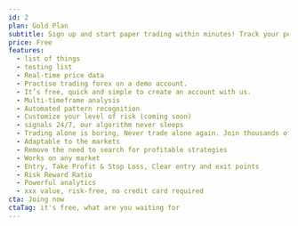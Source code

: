 ```yaml
---
id: 2
plan: Gold Plan
subtitle: Sign up and start paper trading within minutes! Track your performance with our custom trading journal, then, when you're ready, start live trading.
price: Free
features:
  - list of things
  - testing list
  - Real-time price data
  - Practise trading forex on a demo account.
  - It’s free, quick and simple to create an account with us.
  - Multi-timeframe analysis
  - Automated pattern recognition
  - Customize your level of risk (coming soon)
  - signals 24/7, our algorithm never sleeps
  - Trading alone is boring, Never trade alone again. Join thousands of happy forex traders inside the Trading Room.
  - Adaptable to the markets
  - Remove the need to search for profitable strategies
  - Works on any market
  - Entry, Take Profit & Stop Loss, Clear entry and exit points
  - Risk Reward Ratio
  - Powerful analytics
  - xxx value, risk-free, no credit card required
cta: Joing now
ctaTag: it's free, what are you waiting for
---
```


<!-- Risk Management System

Pre and Post-trade compliance checks

VAR and SPAN based margin

Client real-time risk monitor based on margin, M2M etc.

Template based Risk assignment at different levels: Clients, Groups, Dealer, Branch, Broker, Prop

Customized risk based on product types.

Monitoring and alerting position based exposure -->
<!-- 
Market Data Infrastructure

Low latency and fully scalable Market Data Dissemination

Collates data from multiple sources, decode, normalize and support instrument subscription

Optimized binary protocol for market data distribution

Historical price, news and announcements

API for Market Data integration with third party system -->


